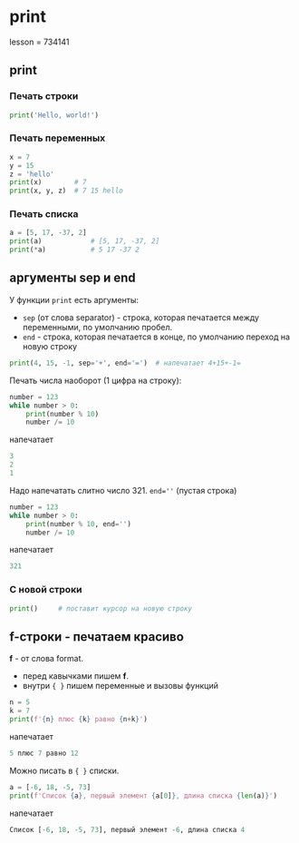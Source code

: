 # print


lesson = 734141

## print

### Печать строки

```python
print('Hello, world!')
```

### Печать переменных

```python
x = 7
y = 15
z = 'hello'
print(x)		# 7
print(x, y, z)	# 7 15 hello
```

### Печать списка

```python
a = [5, 17, -37, 2]
print(a)			# [5, 17, -37, 2]
print(*a)			# 5 17 -37 2
```

## аргументы sep и end

У функции `print` есть аргументы:

* `sep` (от слова separator) - строка, которая печатается между переменными, по умолчанию пробел.
* `end` - строка, которая печатается в конце, по умолчанию переход на новую строку

```python
print(4, 15, -1, sep='+', end='=')	# напечатает 4+15+-1=
```
Печать числа наоборот (1 цифра на строку):
```python
number = 123
while number > 0:
	print(number % 10)
	number /= 10
```
напечатает
```python
3
2
1
```
Надо напечатать слитно число 321. `end=''` (пустая строка)
```python
number = 123
while number > 0:
	print(number % 10, end='')
	number /= 10
```
напечатает
```python
321
```

### С новой строки

```python
print()		# поставит курсор на новую строку
```

## f-строки - печатаем красиво

**f** - от слова format.

* перед кавычками пишем **f**.
* внутри `{ }` пишем переменные и вызовы функций

```python
n = 5
k = 7
print(f'{n} плюс {k} равно {n+k}')
```
напечатает
```python
5 плюс 7 равно 12
```

Можно писать в `{ }` списки.
```python
a = [-6, 18, -5, 73]
print(f'Список {a}, первый элемент {a[0]}, длина списка {len(a)}')
```
напечатает
```python
Список [-6, 18, -5, 73], первый элемент -6, длина списка 4
```